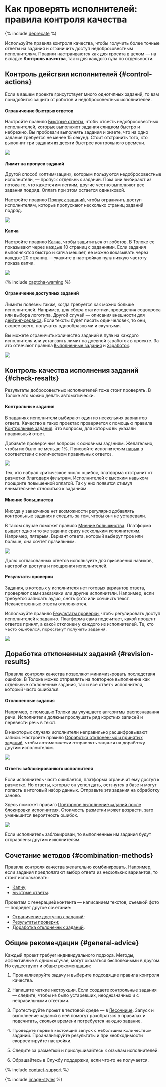 # Как проверять исполнителей: правила контроля качества

{% include [deprecate](../../_includes/deprecate.md) %}

Используйте правила контроля качества, чтобы получить более точные ответы на задания и ограничить доступ недобросовестным исполнителям. Правила настраиваются как для проекта в целом — на вкладке **Контроль качества**, так и для каждого пула по отдельности.

## Контроль действия исполнителей {#control-actions}

Если в вашем проекте присутствует много однотипных заданий, то вам понадобится защита от роботов и недобросовестных исполнителей.

#### Ограничение быстрых ответов

Настройте правило [Быстрые ответы](quick-answers.md), чтобы отсеять недобросовестных исполнителей, которые выполняют задания слишком быстро и небрежно. Вы пробовали выполнять задания и знаете, что на одно задание требуется не менее 15 секунд. Стоит отстранить того, кто выполнит три задания из десяти быстрее контрольного времени.

![](../_images/cp-quick_answers.png)

#### Лимит на пропуск заданий

Другой способ «оптимизации», которым пользуются недобросовестные исполнители, — пропуск отдельных заданий. Пока они выбирают из потока то, что кажется им легким, другие честно выполняют все задания подряд. Оплата при этом остается одинаковой.

Настройте правило [Пропуск заданий](skipped-assignments.md), чтобы ограничить доступ исполнителям, которые пропускают несколько страниц заданий подряд.

![](../_images/cp-skipped_assignments.png)

#### Капча

Настройте правило [Капча](captcha.md), чтобы защититься от роботов. В Толоке ее показывают через каждые 10 страниц с заданиями. Если задания выполняются быстро и капча мешает, ее можно показывать через каждые 20 страниц — укажите в настройках пула низкую частоту показа капчи.

![](../_images/cp-captcha.png)

{% include [captcha-warning](../_includes/captcha-warning.md) %}

#### Ограничение доступных заданий

Лимиты полезны также, когда требуется как можно больше исполнителей. Например, для сбора статистики, проведения соцопроса или выбора логотипа. Другой случай — описания внешности для [дейтинг-сервиса](https://rb.ru/opinion/chat-bot-dataset/). Если тексты будет писать один человек, то они, скорее всего, получатся однообразными и скучными.

Вы можете ограничить количество заданий в пуле на каждого исполнителя или установить лимит на дневной заработок в проекте. За это отвечают правила [Выполненные задания](submitted-answers.md) и [Заработок](income.md).

![](../_images/cp-submitted_answers.png)

## Контроль качества исполнения заданий {#check-resalts}

Результаты добросовестных исполнителей тоже стоит проверять. В Толоке это можно делать автоматически.

#### Контрольные задания

В заданиях исполнители выбирают один из нескольких вариантов ответа. Качество в таких проектах проверяется с помощью правила [Контрольные задания](goldenset.md). Это вопросы, для которых вы указали правильный ответ.

Добавьте проверочные вопросы к основным заданиям. Желательно, чтобы их было не меньше 1%. Присвойте исполнителям [навык](../../glossary.md#skill) в соответствии с количеством правильных ответов.

![](../_images/cp-goldenset.png)

Тех, кто набрал критическое число ошибок, платформа отстранит от разметки благодаря фильтрам. Исполнителей с высоким навыком поощрите повышенной оплатой. Так у них появится стимул внимательнее относиться к заданиям.

#### Мнение большинства

Иногда у заказчиков нет возможности регулярно добавлять контрольные задания и следить за тем, чтобы они не устаревали.

В таком случае поможет правило [Мнение большинства](mvote.md). Платформа выдаст одно и то же задание сразу нескольким исполнителям. Например, пятерым. Вариант ответа, который выберут трое или больше, она сочтет правильным.

![](../_images/cp-mvote.png)

Долю согласованных ответов используйте для присвоения навыков, настройки доступа и поощрения исполнителей.

#### Результаты проверки

Задания, в которых у исполнителя нет готовых вариантов ответа, проверяют сами заказчики или другие исполнители. Например, если требуется записать аудио, снять фото или сочинить текст. Некачественные ответы отклоняются.

Используйте правило [Результаты проверки](reviewing-assignments.md), чтобы регулировать доступ исполнителей к заданию. Платформа сама подсчитает, какой процент ответов принят, а какой отклонен у каждого из исполнителей. Те, кто часто ошибался, перестанут получать задания.

![](../_images/cp-reviewing_assignments.png)

## Доработка отклоненных заданий {#revision-results}

Правила контроля качества позволяют минимизировать последствия ошибок. В Толоке можно отправлять на повторное выполнение как отдельные отклоненные задания, так и все ответы исполнителя, который часто ошибался.

#### Отклоненные задания

Например, с помощью Толоки вы улучшаете алгоритмы распознавания речи. Исполнители должны прослушать ряд коротких записей и перевести речь в текст.

В некоторых случаях исполнители неправильно расшифровывают записи. Настройте правило [Обработка отклоненных и принятых заданий](reassessment-after-accepting.md), чтобы автоматически отправлять задания на доработку другим исполнителям.

![](../_images/cp-reassessment_after_accepting.png)

#### Ответы заблокированного исполнителя

Если исполнитель часто ошибается, платформа ограничит ему доступ к разметке. Но ответы, которые он успел дать, останутся в базе и могут попасть в итоговый набор данных. Отправьте эти задания на обработку заново.

Здесь поможет правило [Повторное выполнение заданий после блокировки исполнителя](restore-task-overlap.md). Стоимость разметки может возрасти, зато уменьшится вероятность ошибок.

![](../_images/cp-restore_task_overlap.png)

Если исполнитель заблокирован, то выполненные им задания будут отправлены другим исполнителям.

## Сочетание методов {#combination-methods}

Правила контроля качества желательно комбинировать. Например, если задания предполагают выбор ответа из нескольких вариантов, то стоит использовать:

- [Капчу](captcha.md);
- [Быстрые ответы](quick-answers.md).

Проектам с генерацией контента — написанием текстов, съемкой фото — подойдет другое сочетание:

- [Ограничение доступных заданий](#limit-task);
- [Результаты проверки](reviewing-assignments.md);
- [Доработка отклоненных заданий](#revision-results).

## Общие рекомендации {#general-advice}

Каждый проект требует индивидуального подхода. Методы, эффективные в одном случае, могут оказаться бесполезными в другом. Но существуют и общие рекомендации:

1. Проанализируйте задачу и выберите подходящие правила контроля качества.

1. Напишите четкие инструкции. Если создаете контрольные задания — следите, чтобы не было устаревших, неоднозначных и с неправильными ответами.

1. Протестируйте проект в тестовой среде — в [Песочнице](sandbox.md). Запуск и выполнение заданий в ней помогут разобраться в правилах и подсчитать, сколько времени потребуется на одно задание.

1. Проведите первый настоящий запуск с небольшим количеством заданий. Проанализируйте результаты и при необходимости скорректируйте настройки.

1. Следите за разметкой и прислушивайтесь к отзывам исполнителей.

1. Обращайтесь в Cлужбу поддержки, если что-то не получается.

{% include [contact-support](../_includes/contact-support.md) %}

{% include [image-styles](../../../_includes/image-styles-internal.md) %}